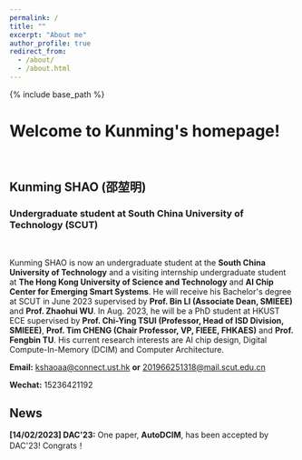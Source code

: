 ```yaml
---
permalink: /
title: ""
excerpt: "About me"
author_profile: true
redirect_from: 
  - /about/
  - /about.html
---
```



{% include base_path %}
# Welcome to Kunming's homepage!
&emsp;
## Kunming SHAO (邵堃明)
### Undergraduate student at South China University of Technology (SCUT)
&emsp;

Kunming SHAO is now an undergraduate student at the **South China University of Technology** and a visiting internship undergraduate student at **The Hong Kong University of Science and Technology** and **AI Chip Center for Emerging Smart Systems**. He will receive his Bachelor's degree at SCUT in June 2023 supervised by **Prof. Bin LI (Associate Dean, SMIEEE)** and **Prof. Zhaohui WU**. In Aug. 2023, he will be a PhD student at HKUST ECE supervised by **Prof. Chi-Ying TSUI (Professor, Head of ISD Division, SMIEEE)**, **Prof. Tim CHENG (Chair Professor, VP, FIEEE, FHKAES)** and **Prof. Fengbin TU**. His current research interests are AI chip design, Digital Compute-In-Memory (DCIM) and Computer Architecture.


**Email:** kshaoaa@connect.ust.hk **or** 201966251318@mail.scut.edu.cn

**Wechat:** 15236421192


## News
**[14/02/2023] DAC'23:** One paper, **AutoDCIM**, has been accepted by DAC'23! Congrats！

